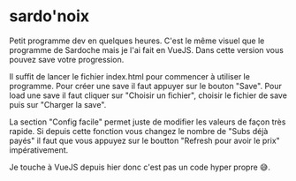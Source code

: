 # sardo'noix
Petit programme dev en quelques heures.
C'est le même visuel que le programme de Sardoche mais je l'ai fait en VueJS.
Dans cette version vous pouvez save votre progression.

Il suffit de lancer le fichier index.html pour commencer à utiliser le programme.
Pour créer une save il faut appuyer sur le bouton "Save".
Pour load une save il faut cliquer sur "Choisir un fichier", choisir le fichier de save puis sur "Charger la save".


La section "Config facile" permet juste de modifier les valeurs de façon très rapide.
Si depuis cette fonction vous changez le nombre de "Subs déjà payés" il faut que vous appuyez sur le boutton "Refresh pour avoir le prix" impérativement.


Je touche à VueJS depuis hier donc c'est pas un code hyper propre 😅.
